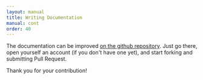 ```yaml
---
layout: manual
title: Writing Documentation
manual: cont
order: 40
---
```


The documentation can be improved [on the github repository](https://github.com/Flyspray/flyspray.github.io). Just go there, open yourself an account (if you don't have one yet), and start forking and submitting Pull Request.

Thank you for your contribution!
